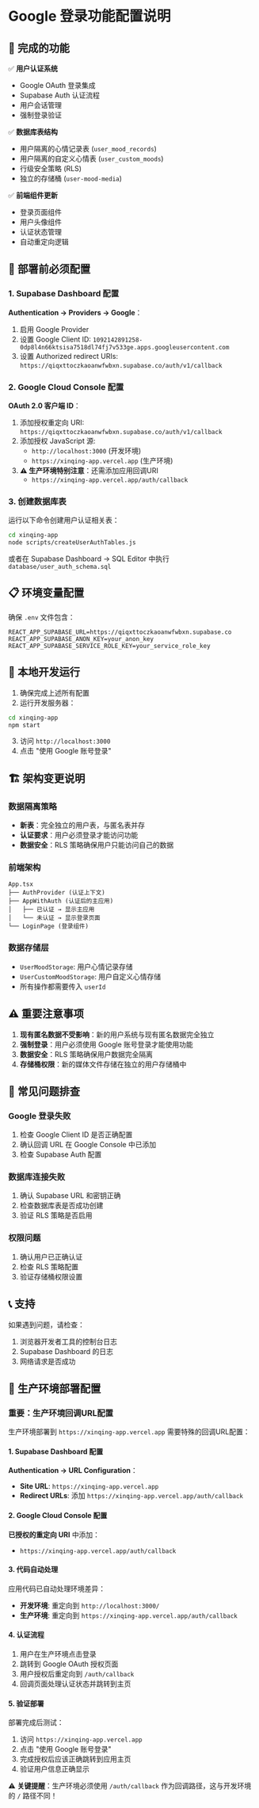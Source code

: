 # Google 登录功能配置说明

## 🔐 完成的功能

✅ **用户认证系统**
- Google OAuth 登录集成
- Supabase Auth 认证流程
- 用户会话管理
- 强制登录验证

✅ **数据库表结构**
- 用户隔离的心情记录表 (`user_mood_records`)
- 用户隔离的自定义心情表 (`user_custom_moods`)  
- 行级安全策略 (RLS)
- 独立的存储桶 (`user-mood-media`)

✅ **前端组件更新**
- 登录页面组件
- 用户头像组件
- 认证状态管理
- 自动重定向逻辑

## 🚀 部署前必须配置

### 1. Supabase Dashboard 配置

**Authentication → Providers → Google**：
1. 启用 Google Provider
2. 设置 Google Client ID: `1092142891258-0dp8l4n66ktsisa7518dl74fj7v533ge.apps.googleusercontent.com`
3. 设置 Authorized redirect URIs: `https://qiqxttoczkaoanwfwbxn.supabase.co/auth/v1/callback`

### 2. Google Cloud Console 配置

**OAuth 2.0 客户端 ID**：
1. 添加授权重定向 URI: `https://qiqxttoczkaoanwfwbxn.supabase.co/auth/v1/callback`
2. 添加授权 JavaScript 源: 
   - `http://localhost:3000` (开发环境)
   - `https://xinqing-app.vercel.app` (生产环境)
3. **⚠️ 生产环境特别注意**：还需添加应用回调URI
   - `https://xinqing-app.vercel.app/auth/callback`

### 3. 创建数据库表

运行以下命令创建用户认证相关表：

```bash
cd xinqing-app
node scripts/createUserAuthTables.js
```

或者在 Supabase Dashboard → SQL Editor 中执行 `database/user_auth_schema.sql`

## 📋 环境变量配置

确保 `.env` 文件包含：

```env
REACT_APP_SUPABASE_URL=https://qiqxttoczkaoanwfwbxn.supabase.co
REACT_APP_SUPABASE_ANON_KEY=your_anon_key
REACT_APP_SUPABASE_SERVICE_ROLE_KEY=your_service_role_key
```

## 🔧 本地开发运行

1. 确保完成上述所有配置
2. 运行开发服务器：

```bash
cd xinqing-app
npm start
```

3. 访问 `http://localhost:3000`
4. 点击 "使用 Google 账号登录"

## 🏗️ 架构变更说明

### 数据隔离策略

- **新表**：完全独立的用户表，与匿名表并存
- **认证要求**：用户必须登录才能访问功能
- **数据安全**：RLS 策略确保用户只能访问自己的数据

### 前端架构

```
App.tsx
├── AuthProvider (认证上下文)
├── AppWithAuth (认证后的主应用)
│   ├── 已认证 → 显示主应用
│   └── 未认证 → 显示登录页面
└── LoginPage (登录组件)
```

### 数据存储层

- `UserMoodStorage`: 用户心情记录存储
- `UserCustomMoodStorage`: 用户自定义心情存储
- 所有操作都需要传入 `userId`

## ⚠️ 重要注意事项

1. **现有匿名数据不受影响**：新的用户系统与现有匿名数据完全独立
2. **强制登录**：用户必须使用 Google 账号登录才能使用功能
3. **数据安全**：RLS 策略确保用户数据完全隔离
4. **存储桶权限**：新的媒体文件存储在独立的用户存储桶中

## 🐛 常见问题排查

### Google 登录失败
1. 检查 Google Client ID 是否正确配置
2. 确认回调 URL 在 Google Console 中已添加
3. 检查 Supabase Auth 配置

### 数据库连接失败
1. 确认 Supabase URL 和密钥正确
2. 检查数据库表是否成功创建
3. 验证 RLS 策略是否启用

### 权限问题
1. 确认用户已正确认证
2. 检查 RLS 策略配置
3. 验证存储桶权限设置

## 📞 支持

如果遇到问题，请检查：
1. 浏览器开发者工具的控制台日志
2. Supabase Dashboard 的日志
3. 网络请求是否成功

## 🚀 生产环境部署配置

### 重要：生产环境回调URL配置

生产环境部署到 `https://xinqing-app.vercel.app` 需要特殊的回调URL配置：

#### 1. Supabase Dashboard 配置
**Authentication → URL Configuration**：
- **Site URL**: `https://xinqing-app.vercel.app`
- **Redirect URLs**: 添加 `https://xinqing-app.vercel.app/auth/callback`

#### 2. Google Cloud Console 配置
**已授权的重定向 URI** 中添加：
- `https://xinqing-app.vercel.app/auth/callback`

#### 3. 代码自动处理
应用代码已自动处理环境差异：
- **开发环境**: 重定向到 `http://localhost:3000/`
- **生产环境**: 重定向到 `https://xinqing-app.vercel.app/auth/callback`

#### 4. 认证流程
1. 用户在生产环境点击登录
2. 跳转到 Google OAuth 授权页面
3. 用户授权后重定向到 `/auth/callback`
4. 回调页面处理认证状态并跳转到主页

#### 5. 验证部署
部署完成后测试：
1. 访问 `https://xinqing-app.vercel.app`
2. 点击 "使用 Google 账号登录"
3. 完成授权后应该正确跳转到应用主页
4. 验证用户信息正确显示

⚠️ **关键提醒**：生产环境必须使用 `/auth/callback` 作为回调路径，这与开发环境的 `/` 路径不同！